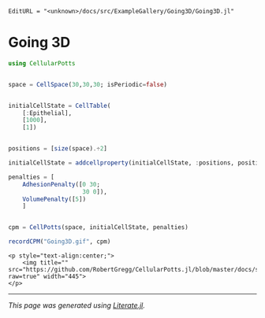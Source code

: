 ```@meta
EditURL = "<unknown>/docs/src/ExampleGallery/Going3D/Going3D.jl"
```

# Going 3D

````julia
using CellularPotts


space = CellSpace(30,30,30; isPeriodic=false)


initialCellState = CellTable(
    [:Epithelial],
    [1000],
    [1])


positions = [size(space).÷2]

initialCellState = addcellproperty(initialCellState, :positions, positions)

penalties = [
    AdhesionPenalty([0 30;
                     30 0]),
    VolumePenalty([5])
    ]


cpm = CellPotts(space, initialCellState, penalties)

recordCPM("Going3D.gif", cpm)
````

```@raw html
<p style="text-align:center;">
    <img title="" src="https://github.com/RobertGregg/CellularPotts.jl/blob/master/docs/src/ExampleGallery/Going3D/Going3D.gif?raw=true" width="445">
</p>
```


---

*This page was generated using [Literate.jl](https://github.com/fredrikekre/Literate.jl).*

